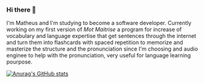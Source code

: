 ### Hi there 👋
I'm Matheus and I'm studying to become a software developer.
Currently working on my first version of _Mot Maitrise_ a program for increase of vocabulary and language expertise that get sentences through the internet and turn them into flashcards with spaced repetition to memorize and masterize the structure and the pronunciation since I'm choosing and audio enginee to help with the pronunciation, very useful for language learning pourpose.

[![Anurag's GitHub stats](https://github-readme-stats.vercel.app/api?username=Matheus-Mota1)](https://github.com/anuraghazra/github-readme-stats)
<!--
**Folclore-Motta/Folclore-Motta** is a ✨ _special_ ✨ repository because its `README.md` (this file) appears on your GitHub profile.

Here are some ideas to get you started:

- 🔭 I’m currently working on ...
- 🌱 I’m currently learning ...
- 👯 I’m looking to collaborate on ...
- 🤔 I’m looking for help with ...
- 💬 Ask me about ...
- 📫 How to reach me: ...
- 😄 Pronouns: ...
- ⚡ Fun fact: ...
-->
